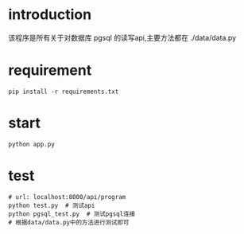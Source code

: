 # introduction

该程序是所有关于对数据库 pgsql 的读写api,主要方法都在 ./data/data.py

# requirement

    pip install -r requirements.txt

# start

    python app.py

# test
    # url: localhost:8000/api/program
    python test.py  # 测试api
    python pgsql_test.py  # 测试pgsql连接
    # 根据data/data.py中的方法进行测试即可
    


